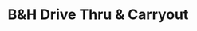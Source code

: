 ---
title: "B&H Drive Thru & Carryout"
url: /north-baltimore/bundh-drive-thru-und-carryout/
shop: Getränke
---